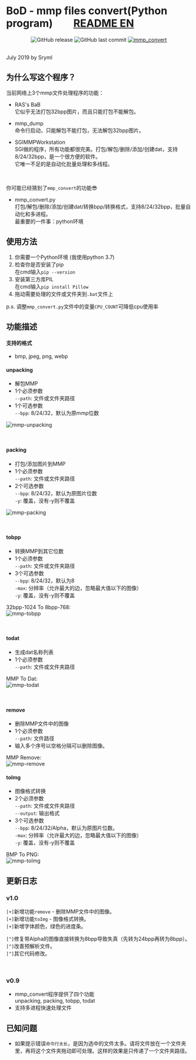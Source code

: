 # BoD - mmp files convert(Python program)&emsp;&emsp;[README EN](https://github.com/Sryml/mmp_convert/tree/v1.0#readme)

<div align="center">
  <img alt="GitHub release" src="https://img.shields.io/github/release/sryml/mmp_convert.svg?style=plastic">
  
  <img alt="GitHub last commit" src="https://img.shields.io/github/last-commit/sryml/mmp_convert.svg?style=plastic">

<a href="http://www.arokhslair.net/forum/viewforum.php?f=24" target="_blank">
    <img src="https://img.shields.io/badge/Blade-mmp__convert-blue.svg?style=plastic&logo=appveyor" alt="mmp_convert">
  </a>
</div>

<br>

July 2019 by Sryml

## 为什么写这个程序？
当前网络上3个mmp文件处理程序的功能：
- RAS's BaB  
  它似乎无法打包32bpp图片，而且只能打包不能解包。
  
- mmp_dump  
  命令行启动，只能解包不能打包，无法解包32bpp图片。
  
- SGIMMPWorkstation  
  SGI做的程序，所有功能都很完美。打包/解包/删除/添加/创建dat，支持8/24/32bpp，是一个很方便的软件。  
  它唯一不足的是自动化批量处理和多线程。
  
<br>
  
你可能已经猜到了`mmp_convert`的功能:sunglasses:
- mmp_convert.py  
  打包/解包/删除/添加/创建dat/转换bpp/转换格式，支持8/24/32bpp，批量自动化和多进程。  
  最重要的一件事：python环境


## 使用方法
1. 你需要一个Python环境 (我使用python 3.7)
2. 检查你是否安装了pip  
  在cmd输入`pip --version`
3. 安装第三方库PIL  
  在cmd输入`pip install Pillow`
4. 拖动需要处理的文件或文件夹到`.bat`文件上  

p.s. 调整`mmp_convert.py`文件中的变量`CPU_COUNT`可降低cpu使用率


## 功能描述
#### 支持的格式
- bmp, jpeg, png, webp

#### unpacking  
- 解包MMP  
- 1个必须参数  
  `--path`: 文件或文件夹路径
- 1个可选参数  
  `--bpp`: 8/24/32，默认为原mmp位数  

![mmp-unpacking](https://raw.githubusercontent.com/Sryml/Image/master/GIF/mmp-unpacking.gif)
  
<br>
  
#### packing  
- 打包/添加图片到MMP  
- 1个必须参数  
  `--path`: 文件或文件夹路径
- 2个可选参数  
  `--bpp`: 8/24/32，默认为原图片位数  
  `-y`: 覆盖，没有-y则不覆盖  

![mmp-packing](https://raw.githubusercontent.com/Sryml/Image/master/GIF/mmp-packing.gif)

<br>

#### tobpp  
- 转换MMP到其它位数  
- 1个必须参数  
  `--path`: 文件或文件夹路径
- 3个可选参数  
  `--bpp`: 8/24/32，默认为8  
  `-max`: 分辨率（允许最大的边，忽略最大值以下的图像）  
  `-y`: 覆盖，没有-y则不覆盖  

32bpp-1024 To 8bpp-768:  
![mmp-tobpp](https://raw.githubusercontent.com/Sryml/Image/master/GIF/mmp-tobpp.gif)

<br>

#### todat  
- 生成dat名称列表  
- 1个必须参数  
  `--path`: 文件或文件夹路径  

MMP To Dat:  
![mmp-todat](https://raw.githubusercontent.com/Sryml/Image/master/GIF/mmp-todat.gif)

<br>

#### remove  
- 删除MMP文件中的图像  
- 1个必须参数  
  `--path`: 文件路径
- 输入多个序号以空格分隔可以删除图像。  

MMP Remove:  
![mmp-remove](https://raw.githubusercontent.com/Sryml/Image/master/GIF/mmp-remove.gif)

#### toImg
- 图像格式转换  
- 2个必须参数  
  `--path`: 文件或文件夹路径  
  `--output`: 输出格式
- 3个可选参数  
  `--bpp`: 8/24/32/Alpha，默认为原图片位数。  
  `-max`: 分辨率（允许最大的边，忽略最大值以下的图像）  
  `-y`: 覆盖，没有-y则不覆盖  
  
BMP To PNG:  
![mmp-toImg](https://raw.githubusercontent.com/Sryml/Image/master/GIF/mmp-toImg.gif)
  
  
## 更新日志
### v1.0
`[+]`新增功能`remove` - 删除MMP文件中的图像。  
`[+]`新增功能`toImg` - 图像格式转换。  
`[+]`新增字体颜色，绿色的进度条。  

`[^]`修复带Alpha的图像直接转换为8bpp导致失真（先转为24bpp再转为8bpp）。  
`[^]`改善预解析文件。  
`[^]`其它代码修改。

<br>
  
### v0.9
- mmp_convert程序提供了四个功能  
  unpacking, packing, tobpp, todat
- 支持多进程快速处理文件

  
## 已知问题
- 如果提示错误`命令行太长`，是因为选中的文件太多。请将文件放在一个文件夹里，再将这个文件夹拖动即可处理。这样的效果是只传递了一个文件夹路径。

